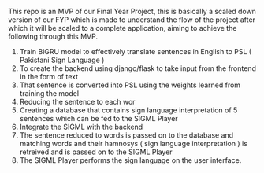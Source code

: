 This repo is an MVP of our Final Year Project, this is basically a scaled down version of our FYP which is made to understand the flow of the project after which it will be scaled to a complete application, aiming to achieve the following through this MVP.

1. Train BiGRU model to effectively translate sentences in English to PSL ( Pakistani Sign Language )
2. To create the backend using django/flask to take input from the frontend in the form of text
3. That sentence is converted into PSL using the weights learned from training the model
4. Reducing the sentence to each wor
5. Creating a database that contains sign language interpretation of 5 sentences which can be fed to the SIGML Player
6. Integrate the SIGML with the backend
7. The sentence reduced to words is passed on to the database and matching words and their hamnosys ( sign language interpretation ) is retreived and is passed on to the SIGML Player
8. The SIGML Player performs the sign language on the user interface.
